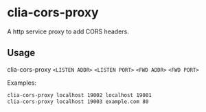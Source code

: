 # clia-cors-proxy

A http service proxy to add CORS headers.

## Usage

clia-cors-proxy `<LISTEN ADDR>` `<LISTEN PORT>` `<FWD ADDR>` `<FWD PORT>`

Examples:

```bash
clia-cors-proxy localhost 19002 localhost 19001
clia-cors-proxy localhost 19003 example.com 80
```
